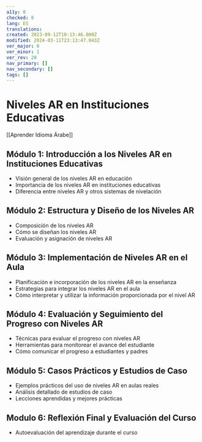 ```yaml
---
a11y: 0
checked: 0
lang: ES
translations: 
created: 2023-09-12T10:13:46.000Z
modified: 2024-03-11T23:13:47.043Z
ver_major: 0
ver_minor: 1
ver_rev: 20
nav_primary: []
nav_secondary: []
tags: []
---
```

# Niveles AR en Instituciones Educativas

[[Aprender Idioma Árabe]]

## Módulo 1: Introducción a los Niveles AR en Instituciones Educativas

- Visión general de los niveles AR en educación
- Importancia de los niveles AR en instituciones educativas
- Diferencia entre niveles AR y otros sistemas de nivelación

## Módulo 2: Estructura y Diseño de los Niveles AR

- Composición de los niveles AR
- Cómo se diseñan los niveles AR 
- Evaluación y asignación de niveles AR 

## Módulo 3: Implementación de Niveles AR en el Aula

- Planificación e incorporación de los niveles AR en la enseñanza 
- Estrategias para integrar los niveles AR en el aula 
- Cómo interpretar y utilizar la información proporcionada por el nivel AR 

## Módulo 4: Evaluación y Seguimiento del Progreso con Niveles AR

- Técnicas para evaluar el progreso con niveles AR 
- Herramientas para monitorear el avance del estudiante 
- Cómo comunicar el progreso a estudiantes y padres 

## Módulo 5: Casos Prácticos y Estudios de Caso

- Ejemplos prácticos del uso de niveles AR en aulas reales 
- Análisis detallado de estudios de caso 
- Lecciones aprendidas y mejores prácticas 

## Modulo 6: Reflexión Final y Evaluación del Curso

- Autoevaluación del aprendizaje durante el curso
